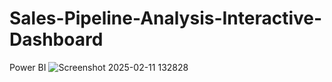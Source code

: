 # Sales-Pipeline-Analysis-Interactive-Dashboard
Power BI
![Screenshot 2025-02-11 132828](https://github.com/user-attachments/assets/3a13d706-c56e-4ee2-9a1e-406a80aaa4f6)
